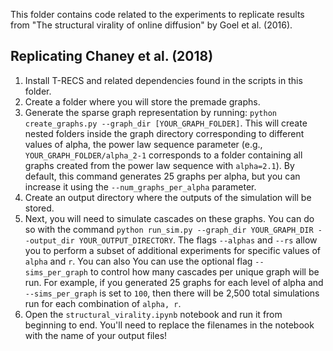 This folder contains code related to the experiments to replicate results from "The structural virality of online diffusion" by Goel et al. (2016).

## Replicating Chaney et al. (2018)
1. Install T-RECS and related dependencies found in the scripts in this folder.
2. Create a folder where you will store the premade graphs.
3. Generate the sparse graph representation by running: `python create_graphs.py --graph_dir [YOUR_GRAPH_FOLDER]`. This will create nested folders inside the graph directory corresponding to different values of alpha, the power law sequence parameter (e.g., `YOUR_GRAPH_FOLDER/alpha_2-1` corresponds to a folder containing all graphs created from the power law sequence with `alpha=2.1`). By default, this command generates 25 graphs per alpha, but you can increase it using the `--num_graphs_per_alpha` parameter.
4. Create an output directory where the outputs of the simulation will be stored.
5. Next, you will need to simulate cascades on these graphs. You can do so with the command `python run_sim.py --graph_dir YOUR_GRAPH_DIR --output_dir YOUR_OUTPUT_DIRECTORY`. The flags `--alphas` and `--rs` allow you to perform a subset of additional experiments for specific values of `alpha` and `r`. You can also You can use the optional flag `--sims_per_graph` to control how many cascades per unique graph will be run. For example, if you generated 25 graphs for each level of alpha and `--sims_per_graph` is set to `100`, then there will be 2,500 total simulations run for each combination of `alpha, r`.
6. Open the `structural_virality.ipynb` notebook and run it from beginning to end. You'll need to replace the filenames in the notebook with the name of your output files!
